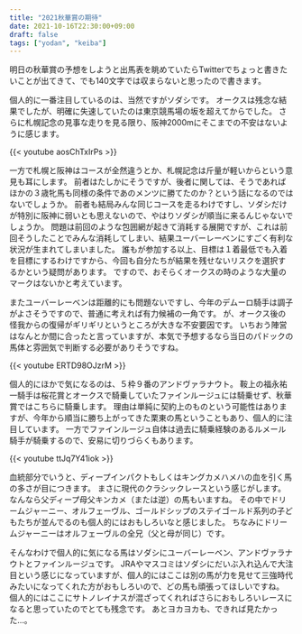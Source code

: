 ```yaml
---
title: "2021秋華賞の期待"
date: 2021-10-16T22:30:00+09:00
draft: false
tags: ["yodan", "keiba"]
---
```


明日の秋華賞の予想をしようと出馬表を眺めていたらTwitterでちょっと書きたいことが出てきて、でも140文字では収まらないと思ったので書きます。

個人的に一番注目しているのは、当然ですがソダシです。
オークスは残念な結果でしたが、明確に失速していたのは東京競馬場の坂を超えてからでした。
さらに札幌記念の見事な走りを見る限り、阪神2000mにそこまでの不安はないように感じます。

{{< youtube aosChTxIrPs >}}

一方で札幌と阪神はコースが全然違うとか、札幌記念は斤量が軽いからという意見も耳にします。
前者はたしかにそうですが、後者に関しては、そうであればほかの３歳牝馬も同様の条件であのメンツに勝てたのか？という話になるのではないでしょうか。
前者も結局みんな同じコースを走るわけですし、ソダシだけが特別に阪神に弱いとも思えないので、やはりソダシが順当に来るんじゃないでしょうか。
問題は前回のような包囲網が起きて消耗する展開ですが、これは前回そうしたことでみんな消耗してしまい、結果ユーバーレーベンにすごく有利な状況が生まれてしまいました。
誰もが参加する以上、目標は１着最低でも入着を目標にするわけですから、今回も自分たちが結果を残せないリスクを選択するかという疑問があります。
ですので、おそらくオークスの時のような大量のマークはないかと考えています。

またユーバーレーベンは距離的にも問題ないですし、今年のデムーロ騎手は調子がよさそうですので、普通に考えれば有力候補の一角です。
が、オークス後の怪我からの復帰がギリギリというところが大きな不安要因です。
いちおう陣営はなんとか間に合ったと言っていますが、本気で予想するなら当日のパドックの馬体と雰囲気で判断する必要がありそうですね。

{{< youtube ERTD98OJzrM >}}

個人的にほかで気になるのは、５枠９番のアンドヴァラナウト。
鞍上の福永祐一騎手は桜花賞とオークスで騎乗していたファインルージュには騎乗せず、秋華賞ではこちらに騎乗します。
理由は単純に契約上のものという可能性はありますが、今年から順当に勝ち上がってきた栗東の馬ということもあり、個人的に注目しています。
一方でファインルージュ自体は過去に騎乗経験のあるルメール騎手が騎乗するので、安易に切りづらくもあります。

{{< youtube ttJq7Y41iok >}}

血統部分でいうと、ディープインパクトもしくはキングカメハメハの血を引く馬の多さが目につきます。
まさに現代のクラシックレースという感じがします。
なんなら父ディープ母父キンカメ（または逆）の馬もいますね。
その中でドリームジャーニー、オルフェーヴル、ゴールドシップのステイゴールド系列の子どもたちが並んでるのも個人的にはおもしろいなと感じました。
ちなみにドリームジャーニーはオルフェーヴルの全兄（父と母が同じ）です。

そんなわけで個人的に気になる馬はソダシにユーバーレーベン、アンドヴァラナウトとファインルージュです。
JRAやマスコミはソダシにだいぶ入れ込んで大注目という感じになっていますが、個人的にはここは別の馬が力を見せて三強時代みたいになってくれた方がおもしろいので、どの馬も頑張ってほしいですね。
個人的にはここにサトノレイナスが混ざってくれればさらにおもしろいレースになると思っていたのでとても残念です。
あとヨカヨカも、できれば見たかった…。